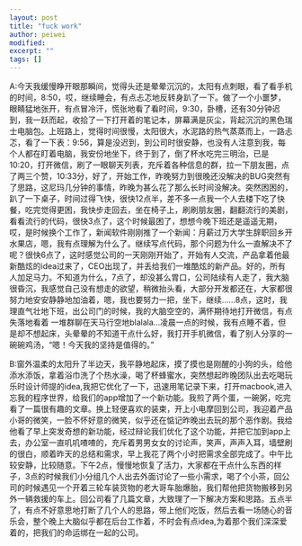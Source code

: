 ```yaml
---
layout: post
title: "fuck work"
author: peiwei
modified:
excerpt: ""
tags: []
---
```



A:今天我缓慢睁开眼那瞬间，觉得头还是晕晕沉沉的，太阳有点刺眼，看了看手机的时间，8:50，哎，继续睡会，有点忐忑地反转身趴了一下。做了一个小噩梦，眼睛猛地张开，有点冒冷汗，慌张地看了看时间，9:30，卧槽，还有30分钟迟到，我一跃而起，收拾了一下打开着的笔记本，屏幕满是灰尘，背起沉沉的黑色瑞士电脑包。上班路上，觉得时间很慢，太阳很大，水泥路的热气蒸蒸而上，一路忐忑，看了一下表：9:56，算是没迟到，到公司时很安静，也没有人注意到我，每个人都在盯着电脑，我安份地坐下，终于到了，倒了杯水吃完三明治，已是10:20，打开微信，刷了一眼聊天列表，充斥着各种信息的群，拉一下朋友圈，点了两三个赞，10:33分，好了，开始工作，昨晚努力到很晚还没解决的BUG突然有了思路，这尼玛几分钟的事情，昨晚为甚么花了那么长时间没解决。突然困困的，趴了一下桌子，时间过得飞快，很快12点半，差不多一点我一个人去楼下吃了快餐，吃完觉得更困，我快步走回去，坐在椅子上，刷刷朋友圈，翻翻流行的美剧，看看流行的代码，很快3点了，这个时候最困了，想想今晚下班还是遥遥无期，哎，是时候换个工作了，新闻软件刚刚推了一个新闻：月薪过万大学生辞职回乡开水果店，嗯，我有点理解为什么了。继续写点代码，那个问题为什么一直解决不了呢？很快6点了，这时感觉公司的一天刚刚开始了，开始有人交流，产品拿着他最新酷炫的idea过来了，CEO出现了，并丢给我们一堆酷炫的新产品。好的，所有人加足马力。不知道为什么，7点了，却没甚么胃口，公司陆续有人走了，我大脑很昏沉，我感觉自己没有想走的欲望，稍微抬头看，大部分开发都还在，大家都很努力地安安静静地加油着，嗯，我也要努力一把，坐下，继续......8点，这时，我理直气壮地下班，出公司门的时候，我的大脑空空的，满怀期待地打开微信，有点失落地看着 一堆群聊在天马行空地blalala...凌晨一点的时候，我有点睡不着，但是却不想起床，头晕晕的不知道干点什么好，我打开手机微信，看了别人分享的一碗碗鸡汤，“嗯！今天我的坚持是值得的。”









B:窗外温柔的太阳升了半边天，我平静地起床，摸了摸也是刚醒的小狗的头，给他添水添饭，拿着浴巾洗了个热水澡，喝了杯蜂蜜水，突然想起昨晚团队出去吃喝玩乐时设计师提的idea,我把它优化了一下，迅速用笔记录下来，打开macbook,进入忘我的程序世界，给我们的app增加了一个新功能。我煎了两个蛋，一碗粥，吃完看了一篇很有趣的文章。换上轻便喜欢的装束，开上小电摩回到公司，我迎着产品小哥的微笑，一脸不怀好意的微笑，似乎还在惦记昨晚出去玩的那个恶作剧。我给他看了早上突发奇想的新功能，经过辩论我们优化了这个功能，并把它加到app上去，办公室一直叽叽喳喳的，充斥着男男女女的讨论声，笑声，声声入耳，墙壁刷的很白，顺着昨天的总结和需求，早上我花了两个小时把需求全部完成了。中午比较安静，比较随意。下午2点，慢慢地恢复了活力，大家都在干点什么东西的样子，3点的时候我们小分组几个人出去外面讨论了一些小需求，喝了个小茶，回公司的时候遇见一个开着三轮车装货物的老大哥车胎爆胎，我们帮他把货物搬移到另外一辆救援的车上。回公司看了几篇文章，大致理了一下解决方案和思路。五点半了，有点不好意思地打断了几个人的思路，带上他们吃饭，然后去看一场随心的音乐会，整个晚上大脑似乎都在后台工作着，不时会有点idea,为着那个我们深深爱着的，把我们的命运绑在一起的公司。
